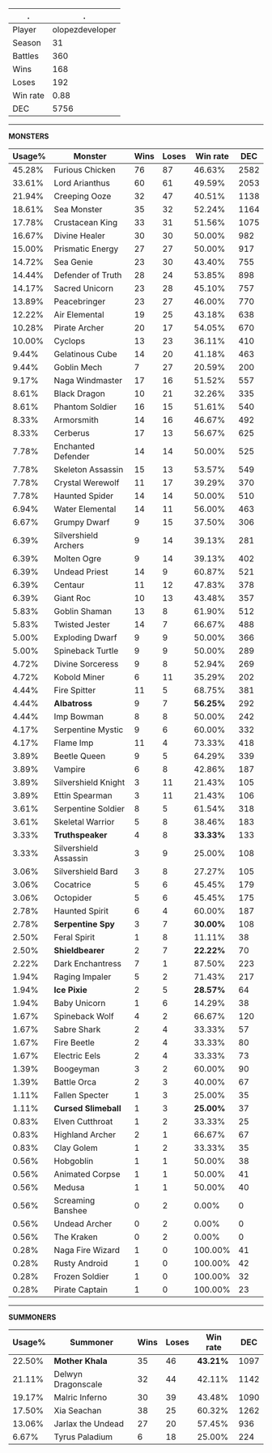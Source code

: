 .|.
|-|-
Player|olopezdeveloper
Season|31
Battles|360
Wins|168
Loses|192
Win rate|0.88
DEC|5756

---
**MONSTERS**

Usage%|Monster|Wins|Loses|Win rate|DEC|
-|-|-|-|-|-|
45.28%|Furious Chicken|76|87|46.63%|2582|
33.61%|Lord Arianthus|60|61|49.59%|2053|
21.94%|Creeping Ooze|32|47|40.51%|1138|
18.61%|Sea Monster|35|32|52.24%|1164|
17.78%|Crustacean King|33|31|51.56%|1075|
16.67%|Divine Healer|30|30|50.00%|982|
15.00%|Prismatic Energy|27|27|50.00%|917|
14.72%|Sea Genie|23|30|43.40%|755|
14.44%|Defender of Truth|28|24|53.85%|898|
14.17%|Sacred Unicorn|23|28|45.10%|757|
13.89%|Peacebringer|23|27|46.00%|770|
12.22%|Air Elemental|19|25|43.18%|638|
10.28%|Pirate Archer|20|17|54.05%|670|
10.00%|Cyclops|13|23|36.11%|410|
9.44%|Gelatinous Cube|14|20|41.18%|463|
9.44%|Goblin Mech|7|27|20.59%|200|
9.17%|Naga Windmaster|17|16|51.52%|557|
8.61%|Black Dragon|10|21|32.26%|335|
8.61%|Phantom Soldier|16|15|51.61%|540|
8.33%|Armorsmith|14|16|46.67%|492|
8.33%|Cerberus|17|13|56.67%|625|
7.78%|Enchanted Defender|14|14|50.00%|525|
7.78%|Skeleton Assassin|15|13|53.57%|549|
7.78%|Crystal Werewolf|11|17|39.29%|370|
7.78%|Haunted Spider|14|14|50.00%|510|
6.94%|Water Elemental|14|11|56.00%|463|
6.67%|Grumpy Dwarf|9|15|37.50%|306|
6.39%|Silvershield Archers|9|14|39.13%|281|
6.39%|Molten Ogre|9|14|39.13%|402|
6.39%|Undead Priest|14|9|60.87%|521|
6.39%|Centaur|11|12|47.83%|378|
6.39%|Giant Roc|10|13|43.48%|357|
5.83%|Goblin Shaman|13|8|61.90%|512|
5.83%|Twisted Jester|14|7|66.67%|488|
5.00%|Exploding Dwarf|9|9|50.00%|366|
5.00%|Spineback Turtle|9|9|50.00%|289|
4.72%|Divine Sorceress|9|8|52.94%|269|
4.72%|Kobold Miner|6|11|35.29%|202|
4.44%|Fire Spitter|11|5|68.75%|381|
4.44%|**Albatross**|9|7|**56.25%**|292|
4.44%|Imp Bowman|8|8|50.00%|242|
4.17%|Serpentine Mystic|9|6|60.00%|332|
4.17%|Flame Imp|11|4|73.33%|418|
3.89%|Beetle Queen|9|5|64.29%|339|
3.89%|Vampire|6|8|42.86%|187|
3.89%|Silvershield Knight|3|11|21.43%|105|
3.89%|Ettin Spearman|3|11|21.43%|106|
3.61%|Serpentine Soldier|8|5|61.54%|318|
3.61%|Skeletal Warrior|5|8|38.46%|183|
3.33%|**Truthspeaker**|4|8|**33.33%**|133|
3.33%|Silvershield Assassin|3|9|25.00%|108|
3.06%|Silvershield Bard|3|8|27.27%|105|
3.06%|Cocatrice|5|6|45.45%|179|
3.06%|Octopider|5|6|45.45%|175|
2.78%|Haunted Spirit|6|4|60.00%|187|
2.78%|**Serpentine Spy**|3|7|**30.00%**|108|
2.50%|Feral Spirit|1|8|11.11%|38|
2.50%|**Shieldbearer**|2|7|**22.22%**|70|
2.22%|Dark Enchantress|7|1|87.50%|223|
1.94%|Raging Impaler|5|2|71.43%|217|
1.94%|**Ice Pixie**|2|5|**28.57%**|64|
1.94%|Baby Unicorn|1|6|14.29%|38|
1.67%|Spineback Wolf|4|2|66.67%|120|
1.67%|Sabre Shark|2|4|33.33%|57|
1.67%|Fire Beetle|2|4|33.33%|80|
1.67%|Electric Eels|2|4|33.33%|73|
1.39%|Boogeyman|3|2|60.00%|90|
1.39%|Battle Orca|2|3|40.00%|67|
1.11%|Fallen Specter|1|3|25.00%|35|
1.11%|**Cursed Slimeball**|1|3|**25.00%**|37|
0.83%|Elven Cutthroat|1|2|33.33%|25|
0.83%|Highland Archer|2|1|66.67%|67|
0.83%|Clay Golem|1|2|33.33%|35|
0.56%|Hobgoblin|1|1|50.00%|38|
0.56%|Animated Corpse|1|1|50.00%|41|
0.56%|Medusa|1|1|50.00%|40|
0.56%|Screaming Banshee|0|2|0.00%|0|
0.56%|Undead Archer|0|2|0.00%|0|
0.56%|The Kraken|0|2|0.00%|0|
0.28%|Naga Fire Wizard|1|0|100.00%|41|
0.28%|Rusty Android|1|0|100.00%|42|
0.28%|Frozen Soldier|1|0|100.00%|32|
0.28%|Pirate Captain|1|0|100.00%|23|

---
**SUMMONERS**

Usage%|Summoner|Wins|Loses|Win rate|DEC|
-|-|-|-|-|-|
22.50%|**Mother Khala**|35|46|**43.21%**|1097|
21.11%|Delwyn Dragonscale|32|44|42.11%|1142|
19.17%|Malric Inferno|30|39|43.48%|1090|
17.50%|Xia Seachan|38|25|60.32%|1262|
13.06%|Jarlax the Undead|27|20|57.45%|936|
6.67%|Tyrus Paladium|6|18|25.00%|224|
